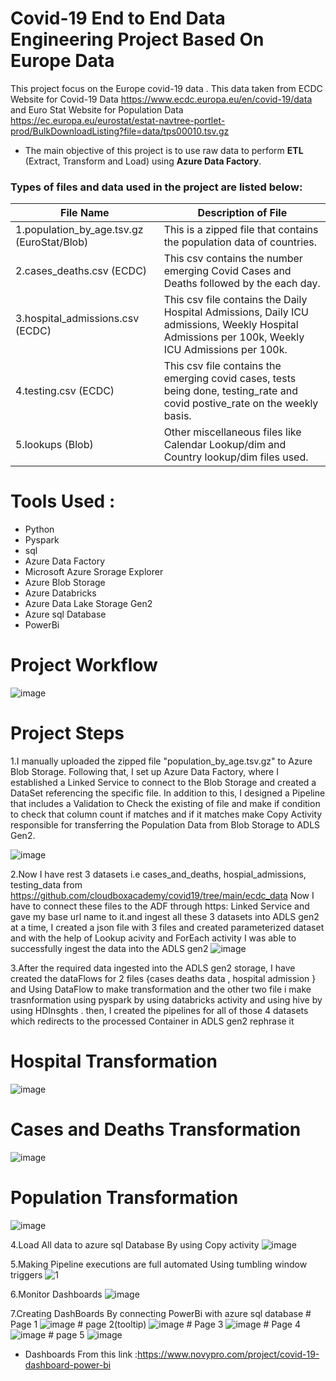 # Covid-19 End to End Data Engineering Project Based On Europe Data 
This project focus on the Europe covid-19 data . This data taken from ECDC Website for Covid-19 Data https://www.ecdc.europa.eu/en/covid-19/data and Euro Stat Website for Population Data  https://ec.europa.eu/eurostat/estat-navtree-portlet-prod/BulkDownloadListing?file=data/tps00010.tsv.gz


* The main objective of this project is to use raw data to perform **ETL** (Extract, Transform and Load) using  **Azure Data Factory**.

### Types of files and data used in the project are listed below:

File Name | Description of File
-------- | ---------
1.population_by_age.tsv.gz (EuroStat/Blob) | This is a zipped file that contains the population data of countries.
2.cases_deaths.csv (ECDC) | This csv contains the number emerging Covid Cases and Deaths followed by the each day.
3.hospital_admissions.csv (ECDC) | This csv file contains the Daily Hospital Admissions, Daily ICU admissions, Weekly Hospital Admissions per 100k, Weekly ICU Admissions per 100k.
4.testing.csv (ECDC) | This csv file contains the emerging covid cases, tests being done, testing_rate and covid postive_rate on the weekly basis.
5.lookups (Blob) | Other miscellaneous  files like Calendar Lookup/dim and Country lookup/dim files used.

# Tools Used :
  * Python
  * Pyspark
  * sql
  * Azure Data Factory
  * Microsoft Azure Srorage Explorer
  * Azure Blob Storage
  * Azure Databricks
  * Azure Data Lake Storage Gen2
  * Azure sql Database
  * PowerBi

# Project Workflow
  ![image](https://github.com/Mustafamegahed20/Covid-19-Project-adf/assets/61358936/7aa4eb6c-c2a5-47e9-afc0-f7b288866c9c)


# Project Steps 
  1.I manually uploaded the zipped file "population_by_age.tsv.gz" to Azure Blob Storage. Following that, I set up Azure Data Factory, where I established a Linked Service to connect to the Blob Storage and created a DataSet referencing the specific file. In addition to this, I designed a Pipeline that includes a Validation to Check the existing of file and make if condition to check that column count if matches and if it matches make Copy Activity responsible for transferring the Population Data from Blob Storage to ADLS Gen2.
  
![image](https://github.com/Mustafamegahed20/Covid-19-Project-adf/assets/61358936/febc2b2d-0d60-4596-ab5e-2ba99f86bd7d)


  2.Now I have rest 3 datasets i.e cases_and_deaths, hospial_admissions, testing_data from https://github.com/cloudboxacademy/covid19/tree/main/ecdc_data Now I have to connect these files to the ADF through https: Linked Service and gave my base url name to it.and ingest all these 3 datasets into ADLS gen2 at a time, I created a json file with 3 files and created parameterized dataset and with the help of Lookup acivity and ForEach activity I was able to successfully ingest the data into the ADLS gen2 
![image](https://github.com/Mustafamegahed20/Covid-19-Project-adf/assets/61358936/c3882f01-1a80-4db4-aa1d-f44a928eab0f)

  3.After the required data ingested into the ADLS gen2 storage, I have created the dataFlows for 2  files {cases deaths data , hospital admission } and  Using DataFlow to make transformation and the other two file i make trasnformation using pyspark by using databricks activity and using hive by using HDInsghts . then, I created the pipelines for all of those 4 datasets which redirects to the processed Container in  ADLS gen2 rephrase it 
  # Hospital Transformation 
  ![image](https://github.com/Mustafamegahed20/Covid-19-Project-adf/assets/61358936/347367ef-306e-46c2-96e3-07c0d17d17f1)
  # Cases and Deaths Transformation
   ![image](https://github.com/Mustafamegahed20/Covid-19-Project-adf/assets/61358936/b1a5bc3f-8339-443f-9fdf-ff63c75eae01)
  # Population Transformation
  ![image](https://github.com/Mustafamegahed20/Covid-19-Project-adf/assets/61358936/dfef0289-1210-4099-9062-bb20fbaa66f9)

  4.Load All data to azure sql Database By using Copy activity 
    ![image](https://github.com/Mustafamegahed20/Covid-19-Project-adf/assets/61358936/52270c83-d1d2-4e51-b8bc-b6dae7db5b4b)
  
  5.Making Pipeline executions are full automated Using tumbling window triggers
![1](https://github.com/Mustafamegahed20/Covid-19-Project-adf/assets/61358936/69efbcc5-1d0c-4b42-b22a-636af3fbd46c)

  6.Monitor Dashboards
     ![image](https://github.com/Mustafamegahed20/Covid-19-Project-adf/assets/61358936/a04b1049-e580-46c3-b00a-0681a2f9831f)

  7.Creating DashBoards By connecting PowerBi with azure sql database
    # Page 1 
    ![image](https://github.com/Mustafamegahed20/Covid-19-Project-adf/assets/61358936/fe53e703-8c5b-42ce-b99b-1ea47ce72650)
    # page 2(tooltip)
      ![image](https://github.com/Mustafamegahed20/Covid-19-Project-adf/assets/61358936/06c77ff3-8036-48b8-8d63-3dd9633158c5)
    # Page 3
      ![image](https://github.com/Mustafamegahed20/Covid-19-Project-adf/assets/61358936/3de46c6c-5aef-4074-a26c-74aef6b6ac59)
    # Page 4 
      ![image](https://github.com/Mustafamegahed20/Covid-19-Project-adf/assets/61358936/724c3176-0518-44af-8614-6fb2331275e6)
    # page 5
      ![image](https://github.com/Mustafamegahed20/Covid-19-Project-adf/assets/61358936/cdcd1cf0-9894-405e-a677-9214a2d8bdab)

  * Dashboards From this link :https://www.novypro.com/project/covid-19-dashboard-power-bi

    
       
     
      

    
     


  
  

  

    
  

